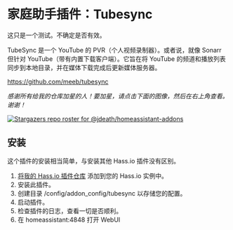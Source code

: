 # 家庭助手插件：Tubesync

这只是一个测试。不确定是否有效。

TubeSync 是一个 YouTube 的 PVR（个人视频录制器）。或者说，就像 Sonarr 但针对 YouTube（带有内置下载客户端）。它旨在将 YouTube 的频道和播放列表同步到本地目录，并在媒体下载完成后更新媒体服务器。

https://github.com/meeb/tubesync

_感谢所有给我的仓库加星的人！要加星，请点击下面的图像，然后在右上角查看。谢谢！_

[![Stargazers repo roster for @jdeath/homeassistant-addons](https://reporoster.com/stars/jdeath/homeassistant-addons)](https://github.com/jdeath/homeassistant-addons/stargazers)


## 安装

这个插件的安装相当简单，与安装其他 Hass.io 插件没有区别。

1. [将我的 Hass.io 插件仓库][repository] 添加到您的 Hass.io 实例中。
1. 安装此插件。
1. 创建目录 /config/addon_config/tubesync 以存储您的配置。
1. 启动插件。
1. 检查插件的日志，查看一切是否顺利。
1. 在 homeassistant:4848 打开 WebUI


[repository]: https://github.com/jdeath/homeassistant-addons
